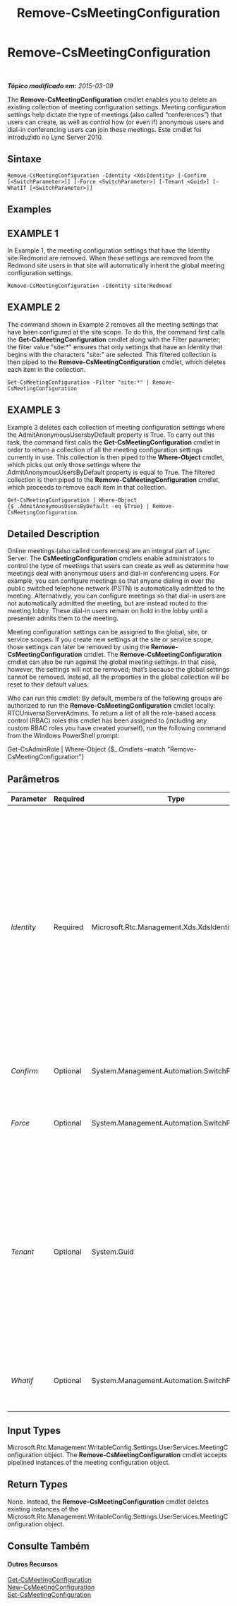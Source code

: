 ﻿---
title: Remove-CsMeetingConfiguration
TOCTitle: Remove-CsMeetingConfiguration
ms:assetid: a5d4c758-25f6-4cdb-a5b7-dbb0fb1d8488
ms:mtpsurl: https://technet.microsoft.com/pt-br/library/Gg412775(v=OCS.15)
ms:contentKeyID: 49307691
ms.date: 05/19/2016
mtps_version: v=OCS.15
ms.translationtype: HT
---

# Remove-CsMeetingConfiguration

 

_**Tópico modificado em:** 2015-03-09_

The **Remove-CsMeetingConfiguration** cmdlet enables you to delete an existing collection of meeting configuration settings. Meeting configuration settings help dictate the type of meetings (also called “conferences”) that users can create, as well as control how (or even if) anonymous users and dial-in conferencing users can join these meetings. Este cmdlet foi introduzido no Lync Server 2010.

## Sintaxe

    Remove-CsMeetingConfiguration -Identity <XdsIdentity> [-Confirm [<SwitchParameter>]] [-Force <SwitchParameter>] [-Tenant <Guid>] [-WhatIf [<SwitchParameter>]]

## Examples

## EXAMPLE 1

In Example 1, the meeting configuration settings that have the Identity site:Redmond are removed. When these settings are removed from the Redmond site users in that site will automatically inherit the global meeting configuration settings.

    Remove-CsMeetingConfiguration -Identity site:Redmond

## EXAMPLE 2

The command shown in Example 2 removes all the meeting settings that have been configured at the site scope. To do this, the command first calls the **Get-CsMeetingConfiguration** cmdlet along with the Filter parameter; the filter value "site:\*" ensures that only settings that have an Identity that begins with the characters "site:" are selected. This filtered collection is then piped to the **Remove-CsMeetingConfiguration** cmdlet, which deletes each item in the collection.

    Get-CsMeetingConfiguration -Filter "site:*" | Remove-CsMeetingConfiguration

## EXAMPLE 3

Example 3 deletes each collection of meeting configuration settings where the AdmitAnonymousUsersbyDefault property is True. To carry out this task, the command first calls the **Get-CsMeetingConfiguration** cmdlet in order to return a collection of all the meeting configuration settings currently in use. This collection is then piped to the **Where-Object** cmdlet, which picks out only those settings where the AdmitAnonymousUsersByDefault property is equal to True. The filtered collection is then piped to the **Remove-CsMeetingConfiguration** cmdlet, which proceeds to remove each item in that collection.

    Get-CsMeetingConfiguration | Where-Object {$_.AdmitAnonymousUsersByDefault -eq $True} | Remove-CsMeetingConfiguration

## Detailed Description

Online meetings (also called conferences) are an integral part of Lync Server. The **CsMeetingConfiguration** cmdlets enable administrators to control the type of meetings that users can create as well as determine how meetings deal with anonymous users and dial-in conferencing users. For example, you can configure meetings so that anyone dialing in over the public switched telephone network (PSTN) is automatically admitted to the meeting. Alternatively, you can configure meetings so that dial-in users are not automatically admitted the meeting, but are instead routed to the meeting lobby. These dial-in users remain on hold in the lobby until a presenter admits them to the meeting.

Meeting configuration settings can be assigned to the global, site, or service scopes. If you create new settings at the site or service scope, those settings can later be removed by using the **Remove-CsMeetingConfiguration** cmdlet. The **Remove-CsMeetingConfiguration** cmdlet can also be run against the global meeting settings. In that case, however, the settings will not be removed; that’s because the global settings cannot be removed. Instead, all the properties in the global collection will be reset to their default values.

Who can run this cmdlet: By default, members of the following groups are authorized to run the **Remove-CsMeetingConfiguration** cmdlet locally: RTCUniversalServerAdmins. To return a list of all the role-based access control (RBAC) roles this cmdlet has been assigned to (including any custom RBAC roles you have created yourself), run the following command from the Windows PowerShell prompt:

Get-CsAdminRole | Where-Object {$\_.Cmdlets –match "Remove-CsMeetingConfiguration"}

## Parâmetros


<table>
<colgroup>
<col style="width: 25%" />
<col style="width: 25%" />
<col style="width: 25%" />
<col style="width: 25%" />
</colgroup>
<thead>
<tr class="header">
<th>Parameter</th>
<th>Required</th>
<th>Type</th>
<th>Description</th>
</tr>
</thead>
<tbody>
<tr class="odd">
<td><p><em>Identity</em></p></td>
<td><p>Required</p></td>
<td><p>Microsoft.Rtc.Management.Xds.XdsIdentity</p></td>
<td><p>Unique identifier of the meeting configuration settings to be removed. To &quot;remove&quot; the global settings, use this syntax: -Identity global. (As noted previously, you cannot actually remove the global settings; all you can do is reset the properties to their default values.) To remove settings from the site scope, use syntax similar to this: -Identity site:Redmond. Service settings can be removed using this syntax: -Identity service:UserServer:atl-cs-001.litwareinc.com.</p>
<p>Note that you cannot use wildcards when specifying an Identity.</p></td>
</tr>
<tr class="even">
<td><p><em>Confirm</em></p></td>
<td><p>Optional</p></td>
<td><p>System.Management.Automation.SwitchParameter</p></td>
<td><p>Solicita confirmação antes da execução do comando.</p></td>
</tr>
<tr class="odd">
<td><p><em>Force</em></p></td>
<td><p>Optional</p></td>
<td><p>System.Management.Automation.SwitchParameter</p></td>
<td><p>Suppresses the display of any non-fatal error message that might occur when running the command.</p></td>
</tr>
<tr class="even">
<td><p><em>Tenant</em></p></td>
<td><p>Optional</p></td>
<td><p>System.Guid</p></td>
<td><p>Globally unique identifier (GUID) of the Skype for Business Online tenant account for the meeting configuration settings being deleted. For example:</p>
<p>–Tenant &quot;38aad667-af54-4397-aaa7-e94c79ec2308&quot;</p>
<p>You can return the tenant ID for each of your tenants by running this command:</p>
<p>Get-CsTenant | Select-Object DisplayName, TenantID</p></td>
</tr>
<tr class="odd">
<td><p><em>WhatIf</em></p></td>
<td><p>Optional</p></td>
<td><p>System.Management.Automation.SwitchParameter</p></td>
<td><p>Descreve o que aconteceria se o comando fosse executado sem ser executado de fato.</p></td>
</tr>
</tbody>
</table>


## Input Types

Microsoft.Rtc.Management.WritableConfig.Settings.UserServices.MeetingConfiguration object. The **Remove-CsMeetingConfiguration** cmdlet accepts pipelined instances of the meeting configuration object.

## Return Types

None. Instead, the **Remove-CsMeetingConfiguration** cmdlet deletes existing instances of the Microsoft.Rtc.Management.WritableConfig.Settings.UserServices.MeetingConfiguration object.

## Consulte Também

#### Outros Recursos

[Get-CsMeetingConfiguration](get-csmeetingconfiguration.md)  
[New-CsMeetingConfiguration](new-csmeetingconfiguration.md)  
[Set-CsMeetingConfiguration](set-csmeetingconfiguration.md)

